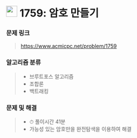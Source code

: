 # <img src="https://d2gd6pc034wcta.cloudfront.net/tier/11.svg" width="30">  1759: 암호 만들기

### 문제 링크

> https://www.acmicpc.net/problem/1759



### 알고리즘 분류

>- 브루트포스 알고리즘
>- 조합론
>- 백트래킹



### 문제 및 해결

>- ⏱ 풀이시간 41분
>- 가능성 있는 암호만을 완전탐색을 이용하여 해결
